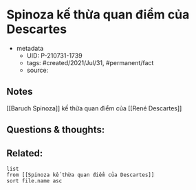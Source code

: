 # Spinoza kế thừa quan điểm của Descartes

- metadata
	- UID: P-210731-1739
	- tags: #created/2021/Jul/31, #permanent/fact 
	- source: 

## Notes
[[Baruch Spinoza]] kế thừa quan điểm của [[René Descartes]]

## Questions & thoughts:

## Related:
```dataview
list
from [[Spinoza kế thừa quan điểm của Descartes]]
sort file.name asc
```
